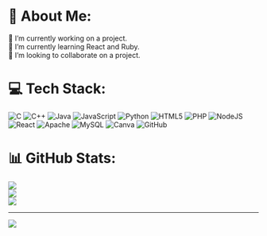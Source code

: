 # 💫 About Me:
🔭 I’m currently working on a project.<br>🌱 I’m currently learning React and Ruby.<br>👯 I’m looking to collaborate on a project.


# 💻 Tech Stack:
![C](https://img.shields.io/badge/c-%2300599C.svg?style=flat&logo=c&logoColor=white) ![C++](https://img.shields.io/badge/c++-%2300599C.svg?style=flat&logo=c%2B%2B&logoColor=white) ![Java](https://img.shields.io/badge/java-%23ED8B00.svg?style=flat&logo=openjdk&logoColor=white) ![JavaScript](https://img.shields.io/badge/javascript-%23323330.svg?style=flat&logo=javascript&logoColor=%23F7DF1E) ![Python](https://img.shields.io/badge/python-3670A0?style=flat&logo=python&logoColor=ffdd54) ![HTML5](https://img.shields.io/badge/html5-%23E34F26.svg?style=flat&logo=html5&logoColor=white) ![PHP](https://img.shields.io/badge/php-%23777BB4.svg?style=flat&logo=php&logoColor=white) ![NodeJS](https://img.shields.io/badge/node.js-6DA55F?style=flat&logo=node.js&logoColor=white) ![React](https://img.shields.io/badge/react-%2320232a.svg?style=flat&logo=react&logoColor=%2361DAFB) ![Apache](https://img.shields.io/badge/apache-%23D42029.svg?style=flat&logo=apache&logoColor=white) ![MySQL](https://img.shields.io/badge/mysql-4479A1.svg?style=flat&logo=mysql&logoColor=white) ![Canva](https://img.shields.io/badge/Canva-%2300C4CC.svg?style=flat&logo=Canva&logoColor=white) ![GitHub](https://img.shields.io/badge/github-%23121011.svg?style=flat&logo=github&logoColor=white)
# 📊 GitHub Stats:
![](https://github-readme-stats.vercel.app/api?username=Grace-Messo&theme=rose&hide_border=true&include_all_commits=false&count_private=false)<br/>
![](https://nirzak-streak-stats.vercel.app/?user=Grace-Messo&theme=rose&hide_border=true)<br/>
![](https://github-readme-stats.vercel.app/api/top-langs/?username=Grace-Messo&theme=rose&hide_border=true&include_all_commits=false&count_private=false&layout=compact)

---
[![](https://visitcount.itsvg.in/api?id=Grace-Messo&icon=5&color=5)](https://visitcount.itsvg.in)

<!-- Proudly created with GPRM ( https://gprm.itsvg.in ) -->
